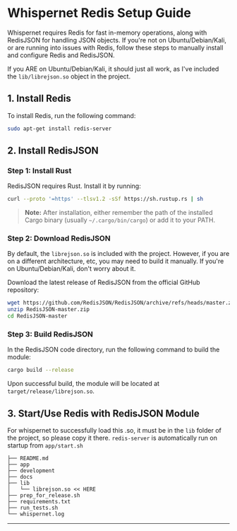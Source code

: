 # Whispernet Redis Setup Guide

Whispernet requires Redis for fast in-memory operations, along with RedisJSON for handling JSON objects. If you're not on Ubuntu/Debian/Kali, or are running into issues with Redis, follow these steps to manually install and configure Redis and RedisJSON.

If you ARE on Ubuntu/Debian/Kali, it should just all work, as I've included the `lib/librejson.so` object in the project. 

## 1. Install Redis

To install Redis, run the following command:

```bash
sudo apt-get install redis-server
```

## 2. Install RedisJSON

### Step 1: Install Rust

RedisJSON requires Rust. Install it by running:

```bash
curl --proto '=https' --tlsv1.2 -sSf https://sh.rustup.rs | sh
```

> **Note:** After installation, either remember the path of the installed Cargo binary (usually `~/.cargo/bin/cargo`) or add it to your PATH.

### Step 2: Download RedisJSON

By default, the `librejson.so` is included with the project. However, if you are on a different architecture, etc, you may need to build it manually. If you're on Ubuntu/Debian/Kali, don't worry about it.

Download the latest release of RedisJSON from the official GitHub repository:

```bash
wget https://github.com/RedisJSON/RedisJSON/archive/refs/heads/master.zip
unzip RedisJSON-master.zip
cd RedisJSON-master
```

### Step 3: Build RedisJSON

In the RedisJSON code directory, run the following command to build the module:

```bash
cargo build --release
```

Upon successful build, the module will be located at `target/release/librejson.so`.


## 3. Start/Use Redis with RedisJSON Module

For whispernet to successfully load this .so, it must be in the `lib` folder of the project, so please copy it there. `redis-server` is automatically run on startup from `app/start.sh`


```
├── README.md
├── app
├── development
├── docs
├── lib
│   └── librejson.so << HERE
├── prep_for_release.sh
├── requirements.txt
├── run_tests.sh
└── whispernet.log

```

---

